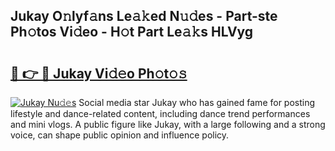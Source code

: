 ## Jukay O𝚗lyf𝚊ns Le𝚊𝚔ed N𝚞𝚍es - Part-ste Ph𝚘tos Vi𝚍eo - H𝚘t Part Le𝚊𝚔s HLVyg

# <h2><a href="http://hffu90.feru.top/?c=Jukay">🔗 👉 🔴 Jukay Vi𝚍𝚎o Ph𝚘t𝚘𝚜</a></h2>

[![Jukay Nu𝚍𝚎s](https://i.imgur.com/0TWrTi3.gif)](http://hffu90.feru.top/?c=Jukay)
Social media star Jukay who has gained fame for posting lifestyle and dance-related content, including dance trend performances and mini vlogs. A public figure like Jukay, with a large following and a strong voice, can shape public opinion and influence policy. 
